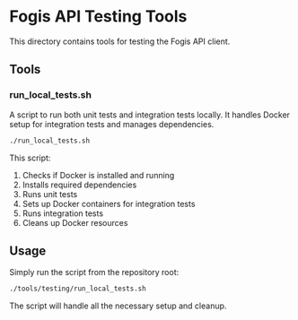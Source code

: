 # Fogis API Testing Tools

This directory contains tools for testing the Fogis API client.

## Tools

### run_local_tests.sh

A script to run both unit tests and integration tests locally. It handles Docker setup for integration tests and manages dependencies.

```bash
./run_local_tests.sh
```

This script:
1. Checks if Docker is installed and running
2. Installs required dependencies
3. Runs unit tests
4. Sets up Docker containers for integration tests
5. Runs integration tests
6. Cleans up Docker resources

## Usage

Simply run the script from the repository root:

```bash
./tools/testing/run_local_tests.sh
```

The script will handle all the necessary setup and cleanup.
